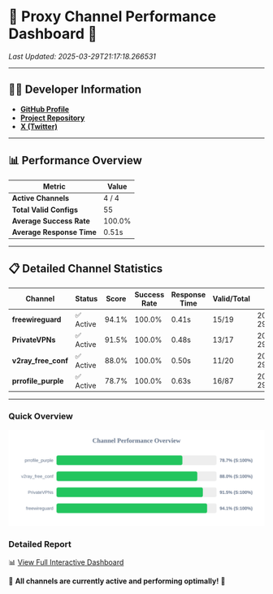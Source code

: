 # 🌟 Proxy Channel Performance Dashboard 🌟

_Last Updated: 2025-03-29T21:17:18.266531_

---

## 👩‍💻 Developer Information

- **[GitHub Profile](https://github.com/4n0nymou3)**  
- **[Project Repository](https://github.com/4n0nymou3/multi-proxy-config-fetcher)**  
- **[X (Twitter)](https://x.com/4n0nymou3)**  

---

## 📊 Performance Overview

| Metric                | Value       |
|-----------------------|-------------|
| **Active Channels**   | 4 / 4       |
| **Total Valid Configs** | 55          |
| **Average Success Rate** | 100.0%      |
| **Average Response Time** | 0.51s       |

---

## 📋 Detailed Channel Statistics

| Channel          | Status     | Score  | Success Rate | Response Time | Valid/Total | Last Success               |
|------------------|------------|--------|--------------|---------------|-------------|----------------------------|
| **freewireguard**  | ✅ Active  | 94.1%  | 100.0% | 0.41s         | 15/19       | 2025-03-29T21:17:18.264718 |
| **PrivateVPNs**  | ✅ Active  | 91.5%  | 100.0% | 0.48s         | 13/17       | 2025-03-29T21:17:17.832012 |
| **v2ray_free_conf**  | ✅ Active  | 88.0%  | 100.0% | 0.50s         | 11/20       | 2025-03-29T21:17:17.317404 |
| **prrofile_purple**  | ✅ Active  | 78.7%  | 100.0% | 0.63s         | 16/87       | 2025-03-29T21:17:16.752547 |

---

### Quick Overview
<div align="center">
  <a href="https://raw.githubusercontent.com/nullluser/NullRepo/refs/heads/main/assets/channel_stats_chart.svg">
    <img src="https://raw.githubusercontent.com/nullluser/NullRepo/refs/heads/main/assets/channel_stats_chart.svg" alt="Source Performance Statistics" width="800">
  </a>
</div>

### Detailed Report
📊 [View Full Interactive Dashboard](https://htmlpreview.github.io/?https://github.com/nullluser/NullRepo/blob/main/assets/performance_report.html)

🎉 **All channels are currently active and performing optimally!** 🎉
